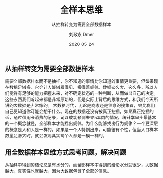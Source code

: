 ﻿---
layout:     post
title:      全样本思维
subtitle:   从抽样转变为需要全部数据样本
date:       2020-05-24
author:     刘政永 Dmer
header-img: img/post-bg-dmers.jpg
catalog: true
tags:
    - 数据挖掘思维
---
## 从抽样转变为需要全部数据样本
需要全部数据样本而不是抽样，你不知道的事情比你知道的事情更重要，但如果现在数据足够多，它会让人能够看得见、摸得着规律。数据这么大、这么多，所以人们觉得有足够的能力把握未来，对不确定状态的一种判断，从而做出自己的决定。这些东西我们听起来都是非常原始的，但是实际上背后的思维方式，和我们今天所讲的大数据是非常像的。
大数据时代，无论是商家还是信息的搜集者，会比我们自己更知道你可能会想干什么。现在的数据还没有被真正挖掘，如果真正挖掘的话，通过信用卡消费的记录，可以成功预测未来5年内的情况。统计学里头最基本的一个概念就是，全部样本才能找出规律。为什么能够找出行为规律？一个更深层的概念是人和人是一样的，如果是一个人特例出来，可能很有个性，但当人口样本数量足够大时，就会发现其实每个人都是一模一样的。
## 用全数据样本思维方式思考问题，解决问题
从抽样中得到的结论总是有水分的，而全部样本中得到的结论水分就很少，大数据越大，真实性也就越大，因为大数据包含了全部的信息。
